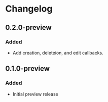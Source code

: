 # Changelog

## 0.2.0-preview
### Added
- Add creation, deleteion, and edit callbacks.

## 0.1.0-preview
### Added
- Initial preview release
